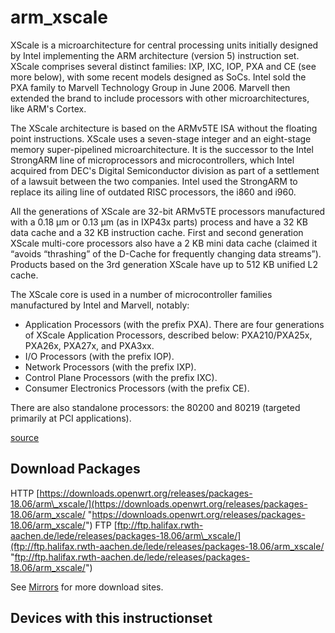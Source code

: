 # arm\_xscale

XScale is a microarchitecture for central processing units initially designed by Intel implementing the ARM architecture (version 5) instruction set. XScale comprises several distinct families: IXP, IXC, IOP, PXA and CE (see more below), with some recent models designed as SoCs. Intel sold the PXA family to Marvell Technology Group in June 2006. Marvell then extended the brand to include processors with other microarchitectures, like ARM's Cortex.

The XScale architecture is based on the ARMv5TE ISA without the floating point instructions. XScale uses a seven-stage integer and an eight-stage memory super-pipelined microarchitecture. It is the successor to the Intel StrongARM line of microprocessors and microcontrollers, which Intel acquired from DEC's Digital Semiconductor division as part of a settlement of a lawsuit between the two companies. Intel used the StrongARM to replace its ailing line of outdated RISC processors, the i860 and i960.

All the generations of XScale are 32-bit ARMv5TE processors manufactured with a 0.18 µm or 0.13 µm (as in IXP43x parts) process and have a 32 KB data cache and a 32 KB instruction cache. First and second generation XScale multi-core processors also have a 2 KB mini data cache (claimed it “avoids “thrashing” of the D-Cache for frequently changing data streams”). Products based on the 3rd generation XScale have up to 512 KB unified L2 cache.

The XScale core is used in a number of microcontroller families manufactured by Intel and Marvell, notably:

- Application Processors (with the prefix PXA). There are four generations of XScale Application Processors, described below: PXA210/PXA25x, PXA26x, PXA27x, and PXA3xx.
- I/O Processors (with the prefix IOP).
- Network Processors (with the prefix IXP).
- Control Plane Processors (with the prefix IXC).
- Consumer Electronics Processors (with the prefix CE).

There are also standalone processors: the 80200 and 80219 (targeted primarily at PCI applications).

[source](https://en.wikipedia.org/wiki/XScale "https://en.wikipedia.org/wiki/XScale")

## Download Packages

HTTP [https://downloads.openwrt.org/releases/packages-18.06/arm\_xscale/](https://downloads.openwrt.org/releases/packages-18.06/arm_xscale/ "https://downloads.openwrt.org/releases/packages-18.06/arm_xscale/") FTP [ftp://ftp.halifax.rwth-aachen.de/lede/releases/packages-18.06/arm\_xscale/](ftp://ftp.halifax.rwth-aachen.de/lede/releases/packages-18.06/arm_xscale/ "ftp://ftp.halifax.rwth-aachen.de/lede/releases/packages-18.06/arm_xscale/")

See [Mirrors](/downloads#mirrors "downloads") for more download sites.

## Devices with this instructionset
